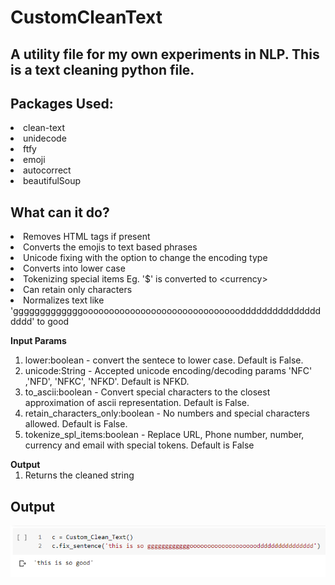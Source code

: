 # CustomCleanText
## A utility file for my own experiments in NLP. This is a text cleaning python file.

## Packages Used:
<li> clean-text
<li> unidecode
<li> ftfy
<li> emoji
<li> autocorrect
<li> beautifulSoup

## What can it do?
<li> Removes HTML tags if present
<li> Converts the emojis to text based phrases
<li> Unicode fixing with the option to change the encoding type
<li> Converts into lower case
<li> Tokenizing special items Eg. '$' is converted to &lt;currency&gt;
<li> Can retain only characters
<li> Normalizes text like 'gggggggggggggooooooooooooooooooooooooooooooddddddddddddddddddd' to good

<b> Input Params </b>
  <ol> 
  <li> lower:boolean - convert the sentece to lower case. Default is False.
  <li> unicode:String - Accepted unicode encoding/decoding params 'NFC' ,'NFD', 'NFKC', 'NFKD'. Default is NFKD.
  <li> to_ascii:boolean - Convert special characters to the closest approximation of ascii representation. Default is False.
  <li> retain_characters_only:boolean - No numbers and special characters allowed. Default is False.
  <li> tokenize_spl_items:boolean - Replace URL, Phone number, number, currency and email with special tokens. Default is False
  </ol>
<b> Output </b>
  <ol>
  <li> Returns the cleaned string
  </ol>  

## Output

![Screenshot](output.PNG)
